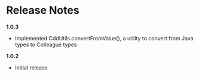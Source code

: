 # Release Notes #

__1.0.3__

* Implemented CddUtils.convertFromValue(), a utility to convert from Java types to Colleague types

__1.0.2__

* Initial release